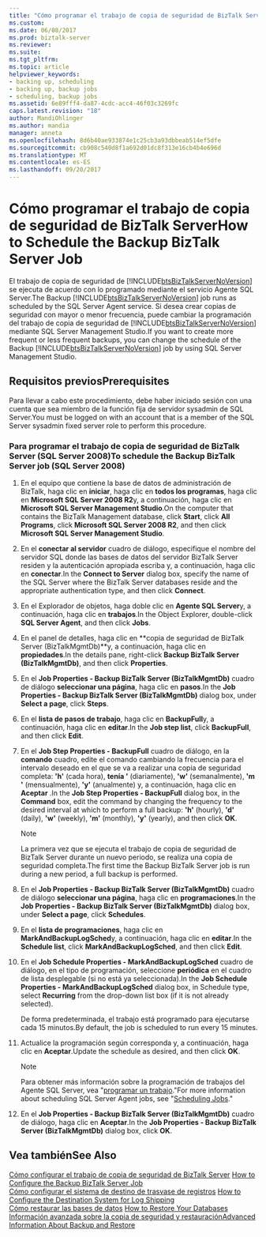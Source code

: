 ```yaml
---
title: "Cómo programar el trabajo de copia de seguridad de BizTalk Server | Documentos de Microsoft"
ms.custom: 
ms.date: 06/08/2017
ms.prod: biztalk-server
ms.reviewer: 
ms.suite: 
ms.tgt_pltfrm: 
ms.topic: article
helpviewer_keywords:
- backing up, scheduling
- backing up, backup jobs
- scheduling, backup jobs
ms.assetid: 6e89fff4-da87-4cdc-acc4-46f03c3269fc
caps.latest.revision: "18"
author: MandiOhlinger
ms.author: mandia
manager: anneta
ms.openlocfilehash: 8d6b40ae933874e1c25cb3a93dbbeab514ef5dfe
ms.sourcegitcommit: cb908c540d8f1a692d01dc8f313e16cb4b4e696d
ms.translationtype: MT
ms.contentlocale: es-ES
ms.lasthandoff: 09/20/2017
---
```

# <a name="how-to-schedule-the-backup-biztalk-server-job"></a><span data-ttu-id="04b87-102">Cómo programar el trabajo de copia de seguridad de BizTalk Server</span><span class="sxs-lookup"><span data-stu-id="04b87-102">How to Schedule the Backup BizTalk Server Job</span></span>
<span data-ttu-id="04b87-103">El trabajo de copia de seguridad de [!INCLUDE[btsBizTalkServerNoVersion](../includes/btsbiztalkservernoversion-md.md)] se ejecuta de acuerdo con lo programado mediante el servicio Agente SQL Server.</span><span class="sxs-lookup"><span data-stu-id="04b87-103">The Backup [!INCLUDE[btsBizTalkServerNoVersion](../includes/btsbiztalkservernoversion-md.md)] job runs as scheduled by the SQL Server Agent service.</span></span> <span data-ttu-id="04b87-104">Si desea crear copias de seguridad con mayor o menor frecuencia, puede cambiar la programación del trabajo de copia de seguridad de [!INCLUDE[btsBizTalkServerNoVersion](../includes/btsbiztalkservernoversion-md.md)] mediante SQL Server Management Studio.</span><span class="sxs-lookup"><span data-stu-id="04b87-104">If you want to create more frequent or less frequent backups, you can change the schedule of the Backup [!INCLUDE[btsBizTalkServerNoVersion](../includes/btsbiztalkservernoversion-md.md)] job by using SQL Server Management Studio.</span></span>  
  
## <a name="prerequisites"></a><span data-ttu-id="04b87-105">Requisitos previos</span><span class="sxs-lookup"><span data-stu-id="04b87-105">Prerequisites</span></span>  
 <span data-ttu-id="04b87-106">Para llevar a cabo este procedimiento, debe haber iniciado sesión con una cuenta que sea miembro de la función fija de servidor sysadmin de SQL Server.</span><span class="sxs-lookup"><span data-stu-id="04b87-106">You must be logged on with an account that is a member of the SQL Server sysadmin fixed server role to perform this procedure.</span></span>  
  
### <a name="to-schedule-the-backup-biztalk-server-job-sql-server-2008"></a><span data-ttu-id="04b87-107">Para programar el trabajo de copia de seguridad de BizTalk Server (SQL Server 2008)</span><span class="sxs-lookup"><span data-stu-id="04b87-107">To schedule the Backup BizTalk Server job (SQL Server 2008)</span></span>  
  
1.  <span data-ttu-id="04b87-108">En el equipo que contiene la base de datos de administración de BizTalk, haga clic en **iniciar**, haga clic en **todos los programas**, haga clic en **Microsoft SQL Server 2008 R2**y, a continuación, haga clic en **Microsoft SQL Server Management Studio**.</span><span class="sxs-lookup"><span data-stu-id="04b87-108">On the computer that contains the BizTalk Management database, click **Start**, click **All Programs**, click **Microsoft SQL Server 2008 R2**, and then click **Microsoft SQL Server Management Studio**.</span></span>  
  
2.  <span data-ttu-id="04b87-109">En el **conectar al servidor** cuadro de diálogo, especifique el nombre del servidor SQL donde las bases de datos del servidor BizTalk Server residen y la autenticación apropiada escriba y, a continuación, haga clic en **conectar**.</span><span class="sxs-lookup"><span data-stu-id="04b87-109">In the **Connect to Server** dialog box, specify the name of the SQL Server where the BizTalk Server databases reside and the appropriate authentication type, and then click **Connect**.</span></span>  
  
3.  <span data-ttu-id="04b87-110">En el Explorador de objetos, haga doble clic en **Agente SQL Server**y, a continuación, haga clic en **trabajos**.</span><span class="sxs-lookup"><span data-stu-id="04b87-110">In the Object Explorer, double-click **SQL Server Agent**, and then click **Jobs**.</span></span>  
  
4.  <span data-ttu-id="04b87-111">En el panel de detalles, haga clic en **copia de seguridad de BizTalk Server (BizTalkMgmtDb)**y, a continuación, haga clic en **propiedades**.</span><span class="sxs-lookup"><span data-stu-id="04b87-111">In the details pane, right-click **Backup BizTalk Server (BizTalkMgmtDb)**, and then click **Properties**.</span></span>  
  
5.  <span data-ttu-id="04b87-112">En el **Job Properties - Backup BizTalk Server (BizTalkMgmtDb)** cuadro de diálogo **seleccionar una página**, haga clic en **pasos**.</span><span class="sxs-lookup"><span data-stu-id="04b87-112">In the **Job Properties - Backup BizTalk Server (BizTalkMgmtDb)** dialog box, under **Select a page**, click **Steps**.</span></span>  
  
6.  <span data-ttu-id="04b87-113">En el **lista de pasos de trabajo**, haga clic en **BackupFull**y, a continuación, haga clic en **editar**.</span><span class="sxs-lookup"><span data-stu-id="04b87-113">In the **Job step list**, click **BackupFull**, and then click **Edit**.</span></span>  
  
7.  <span data-ttu-id="04b87-114">En el **Job Step Properties - BackupFull** cuadro de diálogo, en la **comando** cuadro, edite el comando cambiando la frecuencia para el intervalo deseado en el que se va a realizar una copia de seguridad completa: **'h'** (cada hora), **tenía '** (diariamente), **'w'** (semanalmente), **'m '** (mensualmente), **'y'** (anualmente) y, a continuación, haga clic en **Aceptar** .</span><span class="sxs-lookup"><span data-stu-id="04b87-114">In the **Job Step Properties - BackupFull** dialog box, in the **Command** box, edit the command by changing the frequency to the desired interval at which to perform a full backup: **'h'** (hourly), **'d'** (daily), **'w'** (weekly), **'m'** (monthly), **'y'** (yearly), and then click **OK**.</span></span>  
  
    > [!NOTE]
    >  <span data-ttu-id="04b87-115">La primera vez que se ejecuta el trabajo de copia de seguridad de BizTalk Server durante un nuevo periodo, se realiza una copia de seguridad completa.</span><span class="sxs-lookup"><span data-stu-id="04b87-115">The first time the Backup BizTalk Server job is run during a new period, a full backup is performed.</span></span>  
  
8.  <span data-ttu-id="04b87-116">En el **Job Properties - Backup BizTalk Server (BizTalkMgmtDb)** cuadro de diálogo **seleccionar una página**, haga clic en **programaciones**.</span><span class="sxs-lookup"><span data-stu-id="04b87-116">In the **Job Properties - Backup BizTalk Server (BizTalkMgmtDb)** dialog box, under **Select a page**, click **Schedules**.</span></span>  
  
9. <span data-ttu-id="04b87-117">En el **lista de programaciones**, haga clic en **MarkAndBackupLogSched**y, a continuación, haga clic en **editar**.</span><span class="sxs-lookup"><span data-stu-id="04b87-117">In the **Schedule list**, click **MarkAndBackupLogSched**, and then click **Edit**.</span></span>  
  
10. <span data-ttu-id="04b87-118">En el **Job Schedule Properties - MarkAndBackupLogSched** cuadro de diálogo, en el tipo de programación, seleccione **periódica** en el cuadro de lista desplegable (si no está ya seleccionada).</span><span class="sxs-lookup"><span data-stu-id="04b87-118">In the **Job Schedule Properties - MarkAndBackupLogSched** dialog box, in Schedule type, select **Recurring** from the drop-down list box (if it is not already selected).</span></span>  
  
     <span data-ttu-id="04b87-119">De forma predeterminada, el trabajo está programado para ejecutarse cada 15 minutos.</span><span class="sxs-lookup"><span data-stu-id="04b87-119">By default, the job is scheduled to run every 15 minutes.</span></span>  
  
11. <span data-ttu-id="04b87-120">Actualice la programación según corresponda y, a continuación, haga clic en **Aceptar**.</span><span class="sxs-lookup"><span data-stu-id="04b87-120">Update the schedule as desired, and then click **OK**.</span></span>  
  
    > [!NOTE]
    >  <span data-ttu-id="04b87-121">Para obtener más información sobre la programación de trabajos del Agente SQL Server, vea "[programar un trabajo](http://go.microsoft.com/fwlink/?LinkId=195887)."</span><span class="sxs-lookup"><span data-stu-id="04b87-121">For more information about scheduling SQL Server Agent jobs, see "[Scheduling Jobs](http://go.microsoft.com/fwlink/?LinkId=195887)."</span></span>  
  
12. <span data-ttu-id="04b87-122">En el **Job Properties - Backup BizTalk Server (BizTalkMgmtDb)** cuadro de diálogo, haga clic en **Aceptar**.</span><span class="sxs-lookup"><span data-stu-id="04b87-122">In the **Job Properties - Backup BizTalk Server (BizTalkMgmtDb)** dialog box, click **OK**.</span></span>  
  
## <a name="see-also"></a><span data-ttu-id="04b87-123">Vea también</span><span class="sxs-lookup"><span data-stu-id="04b87-123">See Also</span></span>  
 <span data-ttu-id="04b87-124">[Cómo configurar el trabajo de copia de seguridad de BizTalk Server](../core/how-to-configure-the-backup-biztalk-server-job.md) </span><span class="sxs-lookup"><span data-stu-id="04b87-124">[How to Configure the Backup BizTalk Server Job](../core/how-to-configure-the-backup-biztalk-server-job.md) </span></span>  
 <span data-ttu-id="04b87-125">[Cómo configurar el sistema de destino de trasvase de registros](../core/how-to-configure-the-destination-system-for-log-shipping.md) </span><span class="sxs-lookup"><span data-stu-id="04b87-125">[How to Configure the Destination System for Log Shipping](../core/how-to-configure-the-destination-system-for-log-shipping.md) </span></span>  
 <span data-ttu-id="04b87-126">[Cómo restaurar las bases de datos](../core/how-to-restore-your-databases.md) </span><span class="sxs-lookup"><span data-stu-id="04b87-126">[How to Restore Your Databases](../core/how-to-restore-your-databases.md) </span></span>  
 [<span data-ttu-id="04b87-127">Información avanzada sobre la copia de seguridad y restauración</span><span class="sxs-lookup"><span data-stu-id="04b87-127">Advanced Information About Backup and Restore</span></span>](../core/advanced-information-about-backup-and-restore1.md)